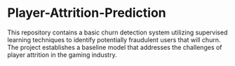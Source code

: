 # Player-Attrition-Prediction
This repository contains a basic churn detection system utilizing supervised learning techniques to identify potentially fraudulent users that will churn. The project establishes a baseline model that addresses the challenges of player attrition in the gaming industry.
